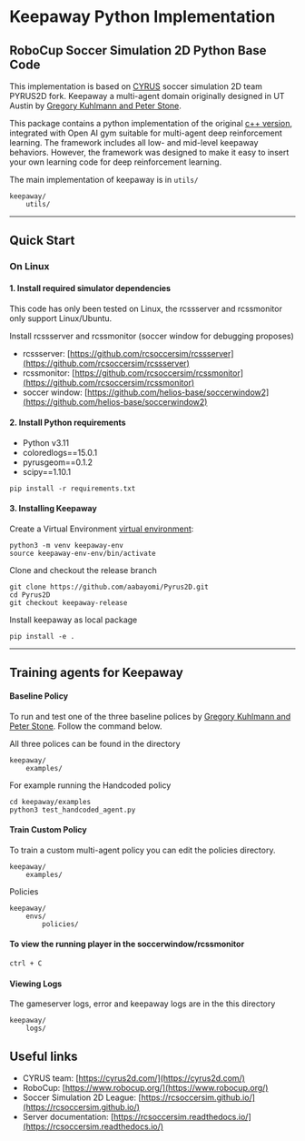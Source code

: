 # Keepaway Python Implementation

## RoboCup Soccer Simulation 2D Python Base Code


This implementation is based on [CYRUS](https://arxiv.org/abs/2211.08585) soccer simulation 2D team PYRUS2D fork.
Keepaway a multi-agent domain originally designed in UT Austin by [Gregory Kuhlmann and Peter Stone](https://www.cs.utexas.edu/~pstone/Papers/bib2html/b2hd-AB05.html).

This package contains a python implementation of the original [c++ version](https://github.com/tjpalmer/keepaway), integrated with Open AI gym suitable for 
multi-agent deep reinforcement learning. The framework includes all low- and mid-level keepaway behaviors. However, the framework was designed to make it easy to insert your own learning code for deep reinforcement learning.

The main implementation of keepaway is in ``` utils/ ```

```shell
keepaway/
    utils/
```

---
## Quick Start 

### On Linux

#### 1. Install required simulator dependencies 

This code has only been tested on Linux, the rcssserver and rcssmonitor only support Linux/Ubuntu.

Install rcssserver and rcssmonitor (soccer window for debugging proposes)

- rcssserver: [https://github.com/rcsoccersim/rcssserver](https://github.com/rcsoccersim/rcssserver)
- rcssmonitor: [https://github.com/rcsoccersim/rcssmonitor](https://github.com/rcsoccersim/rcssmonitor)
- soccer window: [https://github.com/helios-base/soccerwindow2](https://github.com/helios-base/soccerwindow2)

#### 2. Install Python requirements

- Python v3.11
- coloredlogs==15.0.1
- pyrusgeom==0.1.2
- scipy==1.10.1

```
pip install -r requirements.txt
```
#### 3. Installing Keepaway


Create a Virtual Environment [virtual environment](https://docs.python.org/3/tutorial/venv.html):

```shell
python3 -m venv keepaway-env
source keepaway-env-env/bin/activate
```

Clone and checkout the release branch

```shell
git clone https://github.com/aabayomi/Pyrus2D.git
cd Pyrus2D
git checkout keepaway-release
```

Install keepaway as local package

```shell
pip install -e .
```

---
## Training agents for Keepaway

#### Baseline Policy

To run and test one of the three baseline polices by [Gregory Kuhlmann and Peter Stone](https://www.cs.utexas.edu/~pstone/Papers/bib2html/b2hd-AB05.html). Follow the command below. 

All three polices can be found in the directory

```shell
keepaway/
    examples/
```

For example running the Handcoded policy 

```
cd keepaway/examples
python3 test_handcoded_agent.py
```

#### Train Custom Policy

To train a custom multi-agent policy you can edit the policies directory.
```shell
keepaway/
    examples/
```

Policies

```shell
keepaway/
    envs/
        policies/
```

#### To view the running player in the soccerwindow/rcssmonitor

``` 
ctrl + C
```

#### Viewing Logs

The gameserver logs, error and keepaway logs are in the this directory

```shell
keepaway/
    logs/
```



## Useful links

- CYRUS team: [https://cyrus2d.com/](https://cyrus2d.com/)
- RoboCup: [https://www.robocup.org/](https://www.robocup.org/)
- Soccer Simulation 2D League: [https://rcsoccersim.github.io/](https://rcsoccersim.github.io/)
- Server documentation: [https://rcsoccersim.readthedocs.io/](https://rcsoccersim.readthedocs.io/)
